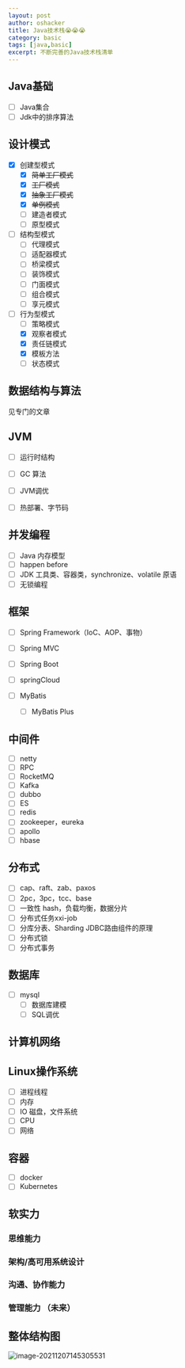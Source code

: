 ```yaml
---
layout: post 
author: oshacker
title: Java技术栈😭😭😭
category: basic
tags: [java,basic]
excerpt: 不断完善的Java技术栈清单
---
```


## Java基础

- [ ] Java集合
- [ ] Jdk中的排序算法

## 设计模式

- [x] 创建型模式
  - [x] ~~简单工厂模式~~
  - [x] ~~工厂模式~~
  - [x] ~~抽象工厂模式~~
  - [x] ~~单例模式~~
  - [ ] 建造者模式
  - [ ] 原型模式

- [ ] 结构型模式
  - [ ] 代理模式
  - [ ] 适配器模式
  - [ ] 桥梁模式
  - [ ] 装饰模式
  - [ ] 门面模式
  - [ ] 组合模式
  - [ ] 享元模式
- [ ] 行为型模式
  - [ ] 策略模式
  - [x] 观察者模式
  - [x] 责任链模式
  - [x] 模板方法
  - [ ] 状态模式

## 数据结构与算法

见专门的文章

## JVM

- [ ] 运行时结构

- [ ] GC 算法

- [ ] JVM调优

- [ ] 热部署、字节码

## 并发编程

- [ ] Java 内存模型
- [ ] happen before
- [ ] JDK 工具类、容器类，synchronize、volatile 原语
- [ ] 无锁编程

## 框架

- [ ] Spring Framework（IoC、AOP、事物）

- [ ] Spring MVC

- [ ] Spring Boot

- [ ] springCloud

- [ ] MyBatis
  - [ ]  MyBatis Plus

## 中间件

- [ ] netty
- [ ] RPC
- [ ] RocketMQ
- [ ] Kafka
- [ ] dubbo
- [ ] ES
- [ ] redis
- [ ] zookeeper，eureka
- [ ] apollo
- [ ] hbase

## 分布式

- [ ] cap、raft、zab、paxos
- [ ] 2pc，3pc，tcc、base
- [ ] 一致性 hash，负载均衡，数据分片
- [ ] 分布式任务xxi-job
- [ ] 分库分表、Sharding JDBC路由组件的原理
- [ ] 分布式锁
- [ ] 分布式事务

## 数据库

- [ ] mysql
  - [ ] 数据库建模
  - [ ] SQL调优

## 计算机网络

## Linux操作系统

- [ ] 进程线程
- [ ] 内存
- [ ] IO 磁盘，文件系统
- [ ] CPU
- [ ] 网络

## 容器

- [ ] docker
- [ ] Kubernetes

## 软实力

### 思维能力

### 架构/高可用系统设计

### 沟通、协作能力

### 管理能力 （未来）

## 整体结构图

![image-20211207145305531](https://cdn.jsdelivr.net/gh/YuanAaron/BlogImage/2021/image-20211207145305531.png)









